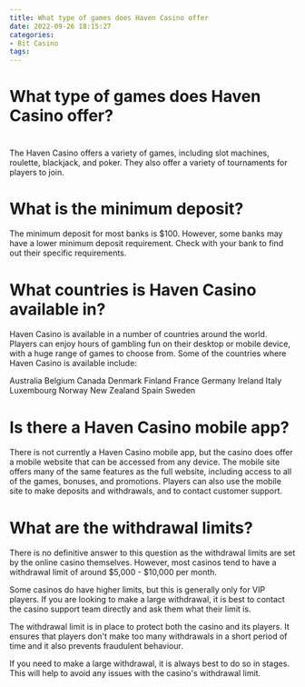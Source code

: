 ```yaml
---
title: What type of games does Haven Casino offer
date: 2022-09-26 18:15:27
categories:
- Bit Casino
tags:
---
```



#  What type of games does Haven Casino offer?

#

The Haven Casino offers a variety of games, including slot machines, roulette, blackjack, and poker. They also offer a variety of tournaments for players to join.

#  What is the minimum deposit?

The minimum deposit for most banks is $100. However, some banks may have a lower minimum deposit requirement. Check with your bank to find out their specific requirements.

#  What countries is Haven Casino available in?

Haven Casino is available in a number of countries around the world. Players can enjoy hours of gambling fun on their desktop or mobile device, with a huge range of games to choose from. Some of the countries where Haven Casino is available include: 

Australia
Belgium
Canada
Denmark
Finland
France
Germany
Ireland
Italy
Luxembourg
Norway
New Zealand 
Spain
Sweden

#  Is there a Haven Casino mobile app?

There is not currently a Haven Casino mobile app, but the casino does offer a mobile website that can be accessed from any device. The mobile site offers many of the same features as the full website, including access to all of the games, bonuses, and promotions. Players can also use the mobile site to make deposits and withdrawals, and to contact customer support.

#  What are the withdrawal limits?

There is no definitive answer to this question as the withdrawal limits are set by the online casino themselves. However, most casinos tend to have a withdrawal limit of around $5,000 - $10,000 per month.

Some casinos do have higher limits, but this is generally only for VIP players. If you are looking to make a large withdrawal, it is best to contact the casino support team directly and ask them what their limit is.

The withdrawal limit is in place to protect both the casino and its players. It ensures that players don't make too many withdrawals in a short period of time and it also prevents fraudulent behaviour.

If you need to make a large withdrawal, it is always best to do so in stages. This will help to avoid any issues with the casino's withdrawal limit.